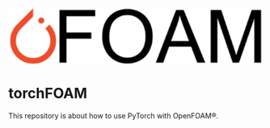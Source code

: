 <p align="center">
  <img src="/logo_new.png" width="850" align="center">
</p>

# torchFOAM
This repository is about how to use PyTorch with OpenFOAM&reg;.
